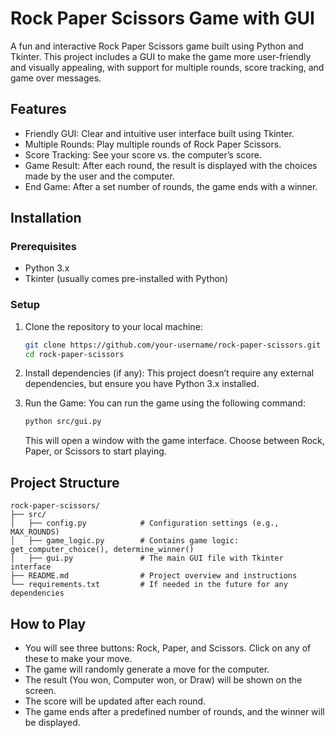 # Rock Paper Scissors Game with GUI

A fun and interactive Rock Paper Scissors game built using Python and Tkinter. This project includes a GUI to make the game more user-friendly and visually appealing, with support for multiple rounds, score tracking, and game over messages.

## Features

- Friendly GUI: Clear and intuitive user interface built using Tkinter.
- Multiple Rounds: Play multiple rounds of Rock Paper Scissors.
- Score Tracking: See your score vs. the computer’s score.
- Game Result: After each round, the result is displayed with the choices made by the user and the computer.
- End Game: After a set number of rounds, the game ends with a winner.

## Installation

### Prerequisites

- Python 3.x
- Tkinter (usually comes pre-installed with Python)

### Setup

1. Clone the repository to your local machine:
   ```bash
   git clone https://github.com/your-username/rock-paper-scissors.git
   cd rock-paper-scissors
   ```

2. Install dependencies (if any):
   This project doesn’t require any external dependencies, but ensure you have Python 3.x installed.

3. Run the Game:
   You can run the game using the following command:
   ```bash
   python src/gui.py
   ```

   This will open a window with the game interface. Choose between Rock, Paper, or Scissors to start playing.

## Project Structure

```plaintext
rock-paper-scissors/
├── src/
│   ├── config.py            # Configuration settings (e.g., MAX_ROUNDS)
│   ├── game_logic.py        # Contains game logic: get_computer_choice(), determine_winner()
│   ├── gui.py               # The main GUI file with Tkinter interface
├── README.md                # Project overview and instructions
└── requirements.txt         # If needed in the future for any dependencies
```

## How to Play

- You will see three buttons: Rock, Paper, and Scissors. Click on any of these to make your move.
- The game will randomly generate a move for the computer.
- The result (You won, Computer won, or Draw) will be shown on the screen.
- The score will be updated after each round.
- The game ends after a predefined number of rounds, and the winner will be displayed.

